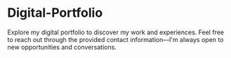 # Digital-Portfolio
Explore my digital portfolio to discover my work and experiences. Feel free to reach out through the provided contact information—I'm always open to new opportunities and conversations.
